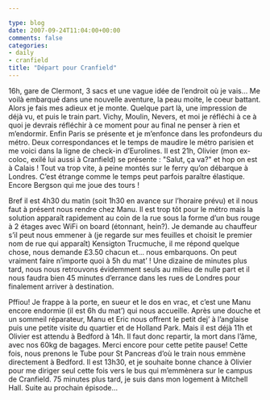 ```yaml
---

type: blog
date: 2007-09-24T11:04:00+00:00
comments: false
categories:
- daily
- cranfield
title: "Départ pour Cranfield"
---
```


16h, gare de Clermont, 3 sacs et une vague idée de l’endroit où je vais... Me voilà embarqué dans une nouvelle aventure, la peau moite, le coeur battant. Alors je fais mes adieux et je monte. Quelque part là, une impression de déjà vu, et puis le train part. Vichy, Moulin, Nevers, et moi je réfléchi à ce à quoi je devrais réfléchir à ce moment pour au final ne penser à rien et m’endormir. Enfin Paris se présente et je m’enfonce dans les profondeurs du métro. Deux correspondances et le temps de maudire le métro parisien et me voici dans la ligne de check-in d’Eurolines. Il est 21h, Olivier (mon ex-coloc, exilé lui aussi à Cranfield) se présente : "Salut, ça va?" et hop on est à Calais ! Tout va trop vite, à peine montés sur le ferry qu’on débarque à Londres. C’est étrange comme le temps peut parfois paraître élastique. Encore Bergson qui me joue des tours !

 Bref il est 4h30 du matin (soit 1h30 en avance sur l’horaire prévu) et il nous faut à présent nous rendre chez Manu. Il est trop tôt pour le métro mais la solution apparaît rapidement au coin de la rue sous la forme d’un bus rouge à 2 étages avec WiFi on board (étonnant, hein?). Je demande au chauffeur s’il peut nous emmener à (je regarde sur mes feuilles et choisit le premier nom de rue qui apparaît) Kensigton Trucmuche, il me répond quelque chose, nous demande £3.50 chacun et... nous embarquons. On peut vraiment faire n’importe quoi à 5h du mat’ ! Une dizaine de minutes plus tard, nous nous retrouvons évidemment seuls au milieu de nulle part et il nous faudra bien 45 minutes d’errance dans les rues de Londres pour finalement arriver à destination.

 Pffiou! Je frappe à la porte, en sueur et le dos en vrac, et c’est une Manu encore endormie (il est 6h du mat’) qui nous accueille. Après une douche et un sommeil réparateur, Manu et Eric nous offrent le petit dej’ à l’anglaise puis une petite visite du quartier et de Holland Park. Mais il est déjà 11h et Olivier est attendu à Bedford à 14h. Il faut donc repartir, la mort dans l’âme, avec nos 60kg de bagages. Merci encore pour cette petite pause! Cette fois, nous prenons le Tube pour St Pancreas d’où le train nous emmène directement à Bedford. Il est 13h30, et je souhaite bonne chance à Olivier pour me diriger seul cette fois vers le bus qui m’emmènera sur le campus de Cranfield. 75 minutes plus tard, je suis dans mon logement à Mitchell Hall. Suite au prochain épisode...